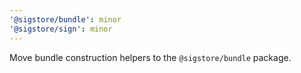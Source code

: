 ```yaml
---
'@sigstore/bundle': minor
'@sigstore/sign': minor
---
```


Move bundle construction helpers to the `@sigstore/bundle` package.
